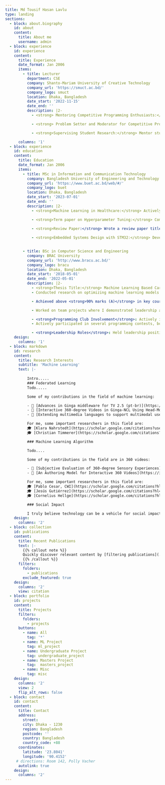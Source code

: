 ```yaml
---
title: Md Tousif Hasan Lavlu
type: landing
sections:
  - block: about.biography
    id: about
    content:
      title: About me
      username: admin
  - block: experience
    id: experience
    content:
      title: Experience
      date_format: Jan 2006
      items:
        - title: Lecturer
          department: CSE
          company: Shanto-Mariam University of Creative Technology
          company_url: 'https://smuct.ac.bd/'
          company_logo: smuct
          location: Dhaka, Bangladesh
          date_start: '2022-11-15'
          date_end: ''
          description: |2-
            - <strong> Mentoring Competitive Programming Enthusiasts:</strong> Actively mentor students participating in competitive programming, guiding them through problem-solving techniques, algorithmic thinking, and contest preparation.

            - <strong> Problem Setter and Moderator for Competitive Programming Contests:</strong> Serve as a problem setter and moderator for various competitive programming contests, enabling students to experience real-world problem-solving scenarios.

            - <strong>Supervising Student Research:</strong> Mentor students in conducting research on machine learning, from formulating research problems to achieving results.Moreover, guiding students on projects using different programming languages (e.g., Python, Java, C++) to solve real-world problems.

      columns: '1'
  - block: experience
    id: education
    content:
      title: Education
      date_format: Jan 2006
      items:
        - title: MSc in Information and Communication Technology
          company: Bangladesh University of Engineering and Technology (BUET)
          company_url: 'https://www.buet.ac.bd/web/#/'
          company_logo: buet
          location: Dhaka, Bangladesh
          date_start: '2023-07-01'
          date_end: ''
          description: |2-
            - <strong>Machine Learning in Healthcare:</strong> Actively researching machine learning applications to enhance healthcare services, focusing on predictive modeling, data standardization.

            - <strong>Term paper on Hyperparameter Tuning:</strong> Completed a term paper on hyperparameter tuning in different machine learning algorithms using the United States Congressional Voting Records dataset from the UCI. This work provided insights into optimizing algorithm performance through systematic hyperparameter adjustments.

            - <strong>Review Paper:</strong> Wrote a review paper titled <strong>"Key Algorithms in Chatbot Development: A Comprehensive Review"</strong>, providing a detailed analysis of foundational and advanced algorithms used in chatbot systems.
            
            - <strong>Embedded Systems Design with STM32:</strong> Developed embedded systems titled <strong>Adjustable Digital Clock</strong> using STM32 microcontrollers, applying programming and hardware integration skills.
            

        - title: BSc in Computer Science and Engineering
          company: BRAC University
          company_url: 'http://www.bracu.ac.bd/'
          company_logo: bracu
          location: Dhaka, Bangladesh
          date_start: '2018-05-01'
          date_end: '2022-05-01'
          description: |2-
            - <strong>Thesis Title:</strong> Machine Learning Based Career Suggestive System in the Informal Job Sector Considering Cognitive Skills. 
            - Conducted research on optimizing machine learning models through hyperparameter tuning to improve predictive performance.

            - Achieved above <strong>90% marks (A)</strong> in key courses, including: <strong> Data, Structure, Algorithm, Artificial Intelligence, Neural Network, Robotics, Computer Network</strong>.

            - Worked on team projects where I demonstrated leadership and technical expertise in developing software solutions using advanced programming languages and frameworks.

            - <strong>Programming Club Involvement</strong>: Actively involved in the university's programming community, organizing and participating in coding workshops, hackathons, and events aimed at promoting coding literacy among students.
            - Actively participated in several programming contests, both regional and university-level, which enhanced my problem-solving skills and algorithmic thinking.

            - <strong>Leadership Roles</strong>: Held leadership positions in various club, contributing to organizing technical seminars, cultural events, orientation program, convocation and contests to foster a vibrant campus life.
    design:
      columns: '1'
  - block: markdown
    id: research
    content:
      title: Research Interests
      subtitle: 'Machine Learning'
      text: |-
        
          Intro.....
          ### Federated Learning
          Todo.....

          Some of my contributions in the field of machine learning:

          - 📄 [Advances in Ginga middleware for TV 2.5 (pt-br)](https://set.org.br/news-revista-da-set/artigo-news-revista-da-set/avancos-do-middleware-ginga-para-tv-2-5/)
          - 📄 [Interactive 360-degree Videos in Ginga-NCL Using Head-Mounted-Displays as Second Screen Devices](https://dl.acm.org/doi/abs/10.1145/3428658.3430972)
          - 📄 [Extending multimedia languages to support multimodal user interactions](https://link.springer.com/article/10.1007/s11042-016-3846-8)

          For me, some important researchers in this field are:
          🎓 [Klara Nahrstedt](https://scholar.google.com/citations?user=TW0t25AAAAAJ&hl=en&oi=ao)
          🎓 [Christian Timmerer](https://scholar.google.com/citations?hl=en&user=WqVnh0IAAAAJ)

          ### Machine Learning Algorithm

          Todo....

          Some of my contributions in the field are in 360 videos:

          - 📄 [Subjective Evaluation of 360-degree Sensory Experiences](https://ieeexplore.ieee.org/abstract/document/8901743)
          - 📄 [An Authoring Model for Interactive 360 Videos](https://ieeexplore.ieee.org/abstract/document/9105958)

          For me, some important researchers in this field are:
          🎓 [Pablo Cesar, CWI](https://scholar.google.com/citations?hl=en&user=guRMl5IAAAAJ),
          🎓 [Jesús Gutiérrez](https://scholar.google.com/citations?hl=en&user=t_WCdAsAAAAJ)
          🎓 [Cornelius Hellge](https://scholar.google.com/citations?hl=en&user=Bb3G13cAAAAJ)

          ### Social Impact

          I truly believe technology can be a vehicle for social impact, especially in multimedia. Today, multimedia/web/video data are spread and are useful for accessibility, governance transparency, minority inclusion, social justice/activism, etc.
    design:
      columns: '2'
  - block: collection
    id: publications
    content:
      title: Recent Publications
      text: |-
        {{% callout note %}}
        Quickly discover relevant content by [filtering publications](./publication/).
        {{% /callout %}}
      filters:
        folders:
          - publications
        exclude_featured: true
    design:
      columns: '2'
      view: citation
  - block: portfolio
    id: projects
    content:
      title: Projects
      filters:
        folders:
          - projects
      buttons:
        - name: All
          tag: '*'
        - name: ML Project
          tag: ml_project
        - name: Undergraduate Project
          tag: undergraduate_project
        - name: Masters Project
          tag:  masters_project
        - name: Misc
          tag: misc
    design:
      columns: '2'
      view: 2
      flip_alt_rows: false
  - block: contact
    id: contact
    content:
      title: Contact
      address:
        street:
        city: Dhaka - 1230
        region: Bangladesh
        postcode: ''
        country: Bangladesh
        country_code: +88
      coordinates:
        latitude: '23.8041' 
        longitude: '90.4152'
     # directions: Room 142, Polly Vacher
      autolink: true
    design:
      columns: '2'
---
```

